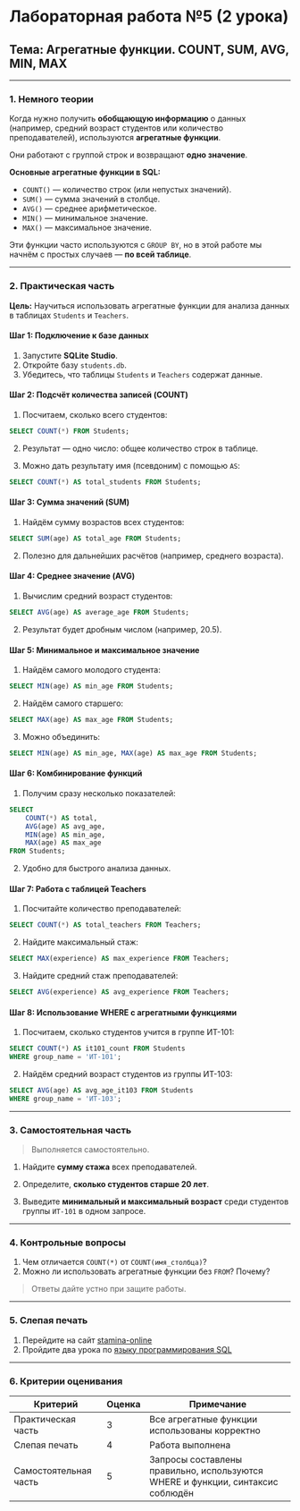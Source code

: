 # **Лабораторная работа №5 (2 урока)**  
## **Тема: Агрегатные функции. COUNT, SUM, AVG, MIN, MAX**

---

### **1. Немного теории**

Когда нужно получить **обобщающую информацию** о данных (например, средний возраст студентов или количество преподавателей), используются **агрегатные функции**.

Они работают с группой строк и возвращают **одно значение**.

**Основные агрегатные функции в SQL:**
- `COUNT()` — количество строк (или непустых значений).
- `SUM()` — сумма значений в столбце.
- `AVG()` — среднее арифметическое.
- `MIN()` — минимальное значение.
- `MAX()` — максимальное значение.

Эти функции часто используются с `GROUP BY`, но в этой работе мы начнём с простых случаев — **по всей таблице**.

---

### **2. Практическая часть**

**Цель:** Научиться использовать агрегатные функции для анализа данных в таблицах `Students` и `Teachers`.

#### **Шаг 1: Подключение к базе данных**
1. Запустите **SQLite Studio**.
2. Откройте базу `students.db`.
3. Убедитесь, что таблицы `Students` и `Teachers` содержат данные.

#### **Шаг 2: Подсчёт количества записей (COUNT)**
1. Посчитаем, сколько всего студентов:
```sql
SELECT COUNT(*) FROM Students;
```
2. Результат — одно число: общее количество строк в таблице.

3. Можно дать результату имя (псевдоним) с помощью `AS`:
```sql
SELECT COUNT(*) AS total_students FROM Students;
```

#### **Шаг 3: Сумма значений (SUM)**
1. Найдём сумму возрастов всех студентов:
```sql
SELECT SUM(age) AS total_age FROM Students;
```
2. Полезно для дальнейших расчётов (например, среднего возраста).

#### **Шаг 4: Среднее значение (AVG)**
1. Вычислим средний возраст студентов:
```sql
SELECT AVG(age) AS average_age FROM Students;
```
2. Результат будет дробным числом (например, 20.5).

#### **Шаг 5: Минимальное и максимальное значение**
1. Найдём самого молодого студента:
```sql
SELECT MIN(age) AS min_age FROM Students;
```
2. Найдём самого старшего:
```sql
SELECT MAX(age) AS max_age FROM Students;
```
3. Можно объединить:
```sql
SELECT MIN(age) AS min_age, MAX(age) AS max_age FROM Students;
```

#### **Шаг 6: Комбинирование функций**
1. Получим сразу несколько показателей:
```sql
SELECT 
    COUNT(*) AS total,
    AVG(age) AS avg_age,
    MIN(age) AS min_age,
    MAX(age) AS max_age
FROM Students;
```
2. Удобно для быстрого анализа данных.

#### **Шаг 7: Работа с таблицей Teachers**
1. Посчитайте количество преподавателей:
```sql
SELECT COUNT(*) AS total_teachers FROM Teachers;
```
2. Найдите максимальный стаж:
```sql
SELECT MAX(experience) AS max_experience FROM Teachers;
```
3. Найдите средний стаж преподавателей:
```sql
SELECT AVG(experience) AS avg_experience FROM Teachers;
```

#### **Шаг 8: Использование WHERE с агрегатными функциями**
1. Посчитаем, сколько студентов учится в группе ИТ-101:
```sql
SELECT COUNT(*) AS it101_count FROM Students 
WHERE group_name = 'ИТ-101';
```
2. Найдём средний возраст студентов из группы ИТ-103:
```sql
SELECT AVG(age) AS avg_age_it103 FROM Students 
WHERE group_name = 'ИТ-103';
```

---

### **3. Самостоятельная часть**

> Выполняется самостоятельно.

1. Найдите **сумму стажа** всех преподавателей.

2. Определите, **сколько студентов старше 20 лет**.

3. Выведите **минимальный и максимальный возраст** среди студентов группы `ИТ-101` в одном запросе.

---

### **4. Контрольные вопросы**

1. Чем отличается `COUNT(*)` от `COUNT(имя_столбца)`?  
2. Можно ли использовать агрегатные функции без `FROM`? Почему?

> Ответы дайте устно при защите работы.

---

### **5. Слепая печать**

1. Перейдите на сайт [stamina-online](https://stamina-online.com/ru/programming)
2. Пройдите два урока по [языку программирования SQL](https://stamina-online.com/ru/workout/programming/18)

---

### **6. Критерии оценивания**

| Критерий                  | Оценка | Примечание |
|---------------------------|--------|------------|
| Практическая часть        | 3      | Все агрегатные функции использованы корректно |
| Слепая печать             | 4      | Работа выполнена |
| Самостоятельная часть     | 5      | Запросы составлены правильно, используются WHERE и функции, синтаксис соблюдён |
